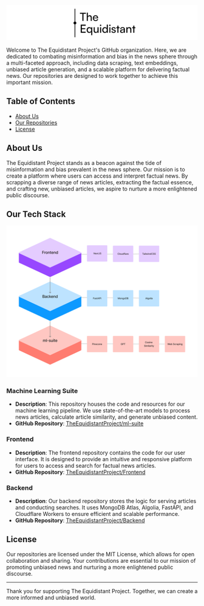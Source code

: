 ![Equidistant Project Logo](logo_banner.png)

Welcome to The Equidistant Project's GitHub organization. Here, we are dedicated to combating misinformation and bias in the news sphere through a multi-faceted approach, including data scraping, text embeddings, unbiased article generation, and a scalable platform for delivering factual news. Our repositories are designed to work together to achieve this important mission.

## Table of Contents
- [About Us](#about-us)
- [Our Repositories](#our-repositories)
- [License](#license)

## About Us

The Equidistant Project stands as a beacon against the tide of misinformation and bias prevalent in the news sphere. Our mission is to create a platform where users can access and interpret factual news. By scrapping a diverse range of news articles, extracting the factual essence, and crafting new, unbiased articles, we aspire to nurture a more enlightened public discourse.

## Our Tech Stack

![Tech Stack](tech.png)

### Machine Learning Suite


- **Description**: This repository houses the code and resources for our machine learning pipeline. We use state-of-the-art models to process news articles, calculate article similarity, and generate unbiased content.
- **GitHub Repository**: [TheEquidistantProject/ml-suite](https://github.com/TheEquidistantProject/ml-suite)

### Frontend


- **Description**: The frontend repository contains the code for our user interface. It is designed to provide an intuitive and responsive platform for users to access and search for factual news articles.
- **GitHub Repository**: [TheEquidistantProject/Frontend](https://github.com/TheEquidistantProject/frontend)

### Backend

- **Description**: Our backend repository stores the logic for serving articles and conducting searches. It uses MongoDB Atlas, Algolia, FastAPI, and Cloudflare Workers to ensure efficient and scalable performance.
- **GitHub Repository**: [TheEquidistantProject/Backend](https://github.com/TheEquidistantProject/backend)

## License

Our repositories are licensed under the MIT License, which allows for open collaboration and sharing. Your contributions are essential to our mission of promoting unbiased news and nurturing a more enlightened public discourse.

---

Thank you for supporting The Equidistant Project. Together, we can create a more informed and unbiased world.
